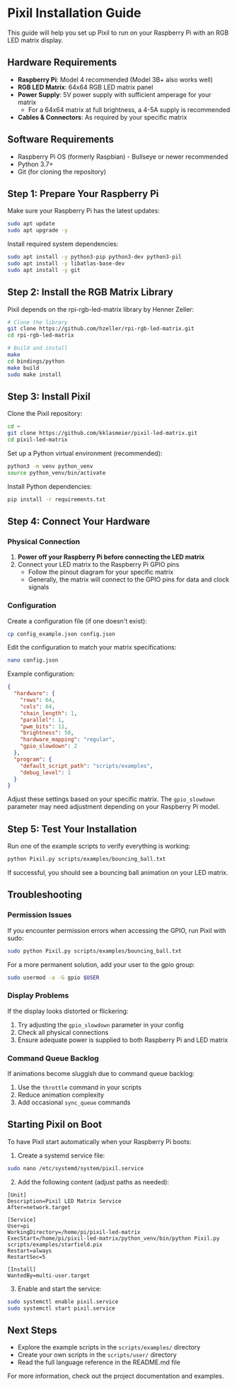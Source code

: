 # Pixil Installation Guide

This guide will help you set up Pixil to run on your Raspberry Pi with an RGB LED matrix display.

## Hardware Requirements

- **Raspberry Pi**: Model 4 recommended (Model 3B+ also works well)
- **RGB LED Matrix**: 64x64 RGB LED matrix panel
- **Power Supply**: 5V power supply with sufficient amperage for your matrix
  - For a 64x64 matrix at full brightness, a 4-5A supply is recommended
- **Cables & Connectors**: As required by your specific matrix

## Software Requirements

- Raspberry Pi OS (formerly Raspbian) - Bullseye or newer recommended
- Python 3.7+ 
- Git (for cloning the repository)

## Step 1: Prepare Your Raspberry Pi

Make sure your Raspberry Pi has the latest updates:

```bash
sudo apt update
sudo apt upgrade -y
```

Install required system dependencies:

```bash
sudo apt install -y python3-pip python3-dev python3-pil
sudo apt install -y libatlas-base-dev
sudo apt install -y git
```

## Step 2: Install the RGB Matrix Library

Pixil depends on the rpi-rgb-led-matrix library by Henner Zeller:

```bash
# Clone the library
git clone https://github.com/hzeller/rpi-rgb-led-matrix.git
cd rpi-rgb-led-matrix

# Build and install
make
cd bindings/python
make build
sudo make install
```

## Step 3: Install Pixil

Clone the Pixil repository:

```bash
cd ~
git clone https://github.com/kklasmeier/pixil-led-matrix.git
cd pixil-led-matrix
```

Set up a Python virtual environment (recommended):

```bash
python3 -m venv python_venv
source python_venv/bin/activate
```

Install Python dependencies:

```bash
pip install -r requirements.txt
```

## Step 4: Connect Your Hardware

### Physical Connection

1. **Power off your Raspberry Pi before connecting the LED matrix**
2. Connect your LED matrix to the Raspberry Pi GPIO pins
   - Follow the pinout diagram for your specific matrix
   - Generally, the matrix will connect to the GPIO pins for data and clock signals

### Configuration

Create a configuration file (if one doesn't exist):

```bash
cp config_example.json config.json
```

Edit the configuration to match your matrix specifications:

```bash
nano config.json
```

Example configuration:

```json
{
  "hardware": {
    "rows": 64,
    "cols": 64,
    "chain_length": 1,
    "parallel": 1,
    "pwm_bits": 11,
    "brightness": 50,
    "hardware_mapping": "regular",
    "gpio_slowdown": 2
  },
  "program": {
    "default_script_path": "scripts/examples",
    "debug_level": 1
  }
}
```

Adjust these settings based on your specific matrix. The `gpio_slowdown` parameter may need adjustment depending on your Raspberry Pi model.

## Step 5: Test Your Installation

Run one of the example scripts to verify everything is working:

```bash
python Pixil.py scripts/examples/bouncing_ball.txt
```

If successful, you should see a bouncing ball animation on your LED matrix.

## Troubleshooting

### Permission Issues

If you encounter permission errors when accessing the GPIO, run Pixil with sudo:

```bash
sudo python Pixil.py scripts/examples/bouncing_ball.txt
```

For a more permanent solution, add your user to the gpio group:

```bash
sudo usermod -a -G gpio $USER
```

### Display Problems

If the display looks distorted or flickering:

1. Try adjusting the `gpio_slowdown` parameter in your config
2. Check all physical connections
3. Ensure adequate power is supplied to both Raspberry Pi and LED matrix

### Command Queue Backlog

If animations become sluggish due to command queue backlog:

1. Use the `throttle` command in your scripts
2. Reduce animation complexity
3. Add occasional `sync_queue` commands

## Starting Pixil on Boot

To have Pixil start automatically when your Raspberry Pi boots:

1. Create a systemd service file:

```bash
sudo nano /etc/systemd/system/pixil.service
```

2. Add the following content (adjust paths as needed):

```
[Unit]
Description=Pixil LED Matrix Service
After=network.target

[Service]
User=pi
WorkingDirectory=/home/pi/pixil-led-matrix
ExecStart=/home/pi/pixil-led-matrix/python_venv/bin/python Pixil.py scripts/examples/starfield.pix
Restart=always
RestartSec=5

[Install]
WantedBy=multi-user.target
```

3. Enable and start the service:

```bash
sudo systemctl enable pixil.service
sudo systemctl start pixil.service
```

## Next Steps

- Explore the example scripts in the `scripts/examples/` directory
- Create your own scripts in the `scripts/user/` directory
- Read the full language reference in the README.md file

For more information, check out the project documentation and examples.
